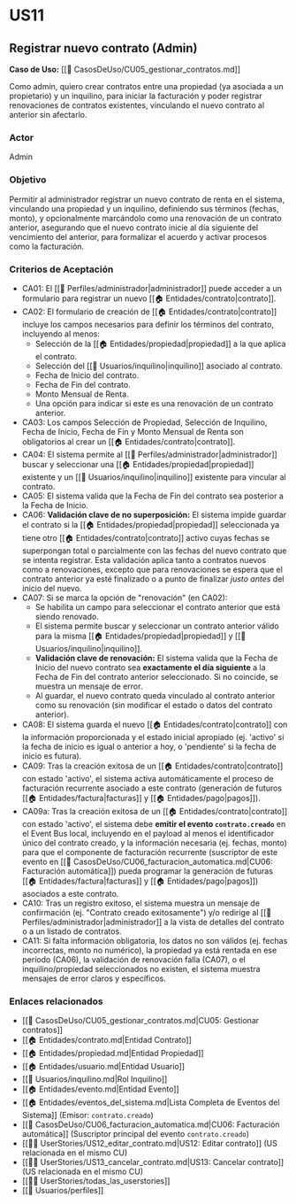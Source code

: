 # US11

## Registrar nuevo contrato (Admin)

**Caso de Uso:** [[📄 CasosDeUso/CU05_gestionar_contratos.md]]

Como admin, quiero crear contratos entre una propiedad (ya asociada a un propietario) y un inquilino, para iniciar la facturación y poder registrar renovaciones de contratos existentes, vinculando el nuevo contrato al anterior sin afectarlo.

### Actor

Admin

### Objetivo

Permitir al administrador registrar un nuevo contrato de renta en el sistema, vinculando una propiedad y un inquilino, definiendo sus términos (fechas, monto), y opcionalmente marcándolo como una renovación de un contrato anterior, asegurando que el nuevo contrato inicie al día siguiente del vencimiento del anterior, para formalizar el acuerdo y activar procesos como la facturación.

### Criterios de Aceptación

- CA01: El [[👤 Perfiles/administrador|administrador]] puede acceder a un formulario para registrar un nuevo [[🏠 Entidades/contrato|contrato]].
- CA02: El formulario de creación de [[🏠 Entidades/contrato|contrato]] incluye los campos necesarios para definir los términos del contrato, incluyendo al menos:
    - Selección de la [[🏠 Entidades/propiedad|propiedad]] a la que aplica el contrato.
    - Selección del [[👥 Usuarios/inquilino|inquilino]] asociado al contrato.
    - Fecha de Inicio del contrato.
    - Fecha de Fin del contrato.
    - Monto Mensual de Renta.
    - Una opción para indicar si este es una renovación de un contrato anterior.
- CA03: Los campos Selección de Propiedad, Selección de Inquilino, Fecha de Inicio, Fecha de Fin y Monto Mensual de Renta son obligatorios al crear un [[🏠 Entidades/contrato|contrato]].
- CA04: El sistema permite al [[👤 Perfiles/administrador|administrador]] buscar y seleccionar una [[🏠 Entidades/propiedad|propiedad]] existente y un [[👥 Usuarios/inquilino|inquilino]] existente para vincular al contrato.
- CA05: El sistema valida que la Fecha de Fin del contrato sea posterior a la Fecha de Inicio.
- CA06: **Validación clave de no superposición:** El sistema impide guardar el contrato si la [[🏠 Entidades/propiedad|propiedad]] seleccionada ya tiene otro [[🏠 Entidades/contrato|contrato]] activo cuyas fechas se superpongan total o parcialmente con las fechas del nuevo contrato que se intenta registrar. Esta validación aplica tanto a contratos nuevos como a renovaciones, excepto que para renovaciones se espera que el contrato anterior ya esté finalizado o a punto de finalizar *justo antes* del inicio del nuevo.
- CA07: Si se marca la opción de "renovación" (en CA02):
    - Se habilita un campo para seleccionar el contrato anterior que está siendo renovado.
    - El sistema permite buscar y seleccionar un contrato anterior válido para la misma [[🏠 Entidades/propiedad|propiedad]] y [[👥 Usuarios/inquilino|inquilino]].
    - **Validación clave de renovación:** El sistema valida que la Fecha de Inicio del nuevo contrato sea **exactamente el día siguiente** a la Fecha de Fin del contrato anterior seleccionado. Si no coincide, se muestra un mensaje de error.
    - Al guardar, el nuevo contrato queda vinculado al contrato anterior como su renovación (sin modificar el estado o datos del contrato anterior).
- CA08: El sistema guarda el nuevo [[🏠 Entidades/contrato|contrato]] con la información proporcionada y el estado inicial apropiado (ej. 'activo' si la fecha de inicio es igual o anterior a hoy, o 'pendiente' si la fecha de inicio es futura).
- CA09: Tras la creación exitosa de un [[🏠 Entidades/contrato|contrato]] con estado 'activo', el sistema activa automáticamente el proceso de facturación recurrente asociado a este contrato (generación de futuros [[🏠 Entidades/factura|facturas]] y [[🏠 Entidades/pago|pagos]]).
- CA09a: Tras la creación exitosa de un [[🏠 Entidades/contrato|contrato]] con estado 'activo', el sistema debe **emitir el evento `contrato.creado`** en el Event Bus local, incluyendo en el payload al menos el identificador único del contrato creado, y la información necesaria (ej. fechas, monto) para que el componente de facturación recurrente (suscriptor de este evento en [[📄 CasosDeUso/CU06_facturacion_automatica.md|CU06: Facturación automática]]) pueda programar la generación de futuras [[🏠 Entidades/factura|facturas]] y [[🏠 Entidades/pago|pagos]]) asociados a este contrato.
- CA10: Tras un registro exitoso, el sistema muestra un mensaje de confirmación (ej. "Contrato creado exitosamente") y/o redirige al [[👤 Perfiles/administrador|administrador]] a la vista de detalles del contrato o a un listado de contratos.
- CA11: Si falta información obligatoria, los datos no son válidos (ej. fechas incorrectas, monto no numérico), la propiedad ya está rentada en ese período (CA06), la validación de renovación falla (CA07), o el inquilino/propiedad seleccionados no existen, el sistema muestra mensajes de error claros y específicos.

### Enlaces relacionados

- [[📄 CasosDeUso/CU05_gestionar_contratos.md|CU05: Gestionar contratos]]
- [[🏠 Entidades/contrato.md|Entidad Contrato]]
- [[🏠 Entidades/propiedad.md|Entidad Propiedad]]
- [[🏠 Entidades/usuario.md|Entidad Usuario]]
- [[👥 Usuarios/inquilino.md|Rol Inquilino]]
- [[🏠 Entidades/evento.md|Entidad Evento]]
- [[🏠 Entidades/eventos_del_sistema.md|Lista Completa de Eventos del Sistema]] (Emisor: `contrato.creado`)
- [[📄 CasosDeUso/CU06_facturacion_automatica.md|CU06: Facturación automática]] (Suscriptor principal del evento `contrato.creado`)
- [[🧑‍💻 UserStories/US12_editar_contrato.md|US12: Editar contrato]] (US relacionada en el mismo CU)
- [[🧑‍💻 UserStories/US13_cancelar_contrato.md|US13: Cancelar contrato]] (US relacionada en el mismo CU)
- [[🧑‍💻 UserStories/todas_las_userstories]]
- [[👥 Usuarios/perfiles]]
